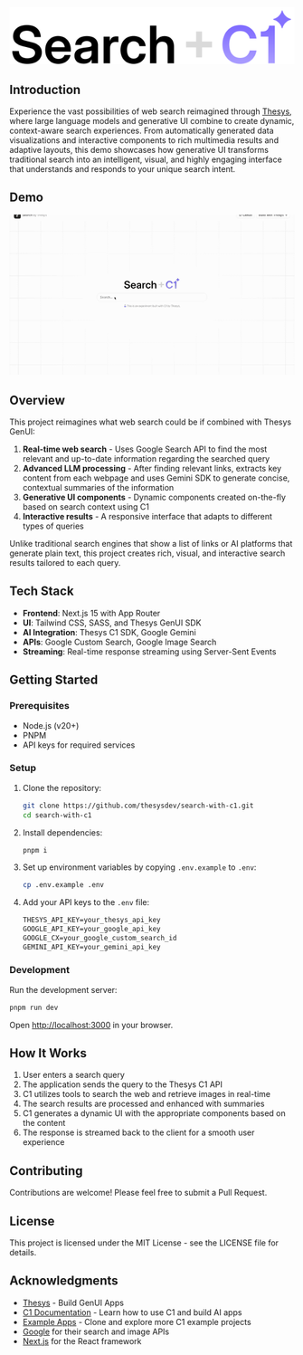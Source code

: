 <picture>
  <source media="(prefers-color-scheme: light)" srcset="public/page-title.svg" />
  <source media="(prefers-color-scheme: dark)" srcset="public/page-title-dark.svg" />
  <img alt="Search with C1" src="public/page-title.svg" />
</picture>

## Introduction

Experience the vast possibilities of web search reimagined through [Thesys](https://www.thesys.dev/), where large language models and generative UI combine to create dynamic, context-aware search experiences. From automatically generated data visualizations and interactive components to rich multimedia results and adaptive layouts, this demo showcases how generative UI transforms traditional search into an intelligent, visual, and highly engaging interface that understands and responds to your unique search intent.

## Demo

![Demo GIF](assets/search_demo.gif)

## Overview

This project reimagines what web search could be if combined with Thesys GenUI:

1. **Real-time web search** - Uses Google Search API to find the most relevant and up-to-date information regarding the searched query
2. **Advanced LLM processing** - After finding relevant links, extracts key content from each webpage and uses Gemini SDK to generate concise, contextual summaries of the information
3. **Generative UI components** - Dynamic components created on-the-fly based on search context using C1
4. **Interactive results** - A responsive interface that adapts to different types of queries

Unlike traditional search engines that show a list of links or AI platforms that generate plain text, this project creates rich, visual, and interactive search results tailored to each query.

## Tech Stack

- **Frontend**: Next.js 15 with App Router
- **UI**: Tailwind CSS, SASS, and Thesys GenUI SDK
- **AI Integration**: Thesys C1 SDK, Google Gemini
- **APIs**: Google Custom Search, Google Image Search
- **Streaming**: Real-time response streaming using Server-Sent Events

## Getting Started

### Prerequisites

- Node.js (v20+)
- PNPM
- API keys for required services

### Setup

1. Clone the repository:

   ```bash
   git clone https://github.com/thesysdev/search-with-c1.git
   cd search-with-c1
   ```

2. Install dependencies:

   ```bash
   pnpm i
   ```

3. Set up environment variables by copying `.env.example` to `.env`:

   ```bash
   cp .env.example .env
   ```

4. Add your API keys to the `.env` file:
   ```
   THESYS_API_KEY=your_thesys_api_key
   GOOGLE_API_KEY=your_google_api_key
   GOOGLE_CX=your_google_custom_search_id
   GEMINI_API_KEY=your_gemini_api_key
   ```

### Development

Run the development server:

```bash
pnpm run dev
```

Open [http://localhost:3000](http://localhost:3000) in your browser.

## How It Works

1. User enters a search query
2. The application sends the query to the Thesys C1 API
3. C1 utilizes tools to search the web and retrieve images in real-time
4. The search results are processed and enhanced with summaries
5. C1 generates a dynamic UI with the appropriate components based on the content
6. The response is streamed back to the client for a smooth user experience

## Contributing

Contributions are welcome! Please feel free to submit a Pull Request.

## License

This project is licensed under the MIT License - see the LICENSE file for details.

## Acknowledgments

- [Thesys](https://www.thesys.dev/) - Build GenUI Apps
- [C1 Documentation](https://docs.thesys.dev/welcome) - Learn how to use C1 and build AI apps
- [Example Apps](https://github.com/thesysdev/examples/tree/main) - Clone and explore more C1 example projects
- [Google](https://google.com) for their search and image APIs
- [Next.js](https://nextjs.org/) for the React framework
